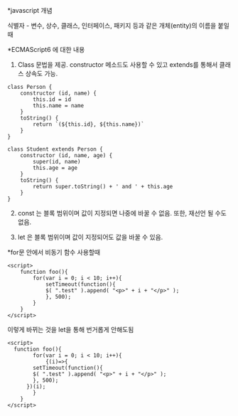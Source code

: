 *javascript 개념

식별자 -  변수, 상수, 클래스, 인터페이스, 패키지 등과 같은 개체(entity)의 이름을 붙일 때

*ECMAScript6 에 대한 내용

1) Class 문법을 제공. constructor 메소드도 사용할 수 있고 extends를 통해서 클래스 상속도 가능.

~~~
class Person {
    constructor (id, name) {
        this.id = id
        this.name = name
    }
    toString() {
        return `(${this.id}, ${this.name})`
    }
}

class Student extends Person {
    constructor (id, name, age) {
        super(id, name)
        this.age = age
    }
    toString() {
        return super.toString() + ' and ' + this.age
    }
}
~~~

2) const 는 블록 범위이며 값이 지정되면 나중에 바꿀 수 없음. 또한, 재선언 될 수도 없음.

3) let 은 블록 범위이며 값이 지정되어도 값을 바꿀 수 있음.


*for문 안에서 비동기 함수 사용할때

~~~
<script>
	function foo(){
		for(var i = 0; i < 10; i++){
			setTimeout(function(){
			$( ".test" ).append( "<p>" + i + "</p>" );
			}, 500);
		}
	}
</script>
~~~
 
이렇게 바뀌는 것을 let을 통해 번거롭게 안해도됨
~~~
<script>
  function foo(){
		for(var i = 0; i < 10; i++){
			{(i)=>{
        setTimeout(function(){
        $( ".test" ).append( "<p>" + i + "</p>" );
        }, 500);
      })(i);
		}
	}
</script>
  ~~~
